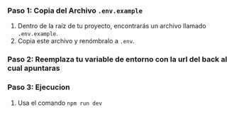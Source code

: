 ### Paso 1: Copia del Archivo `.env.example`

1. Dentro de la raíz de tu proyecto, encontrarás un archivo llamado `.env.example`.
2. Copia este archivo y renómbralo a `.env`.

### Paso 2: Reemplaza tu variable de entorno con la url del back al cual apuntaras

### Paso 3: Ejecucion
1. Usa el comando `npm run dev`